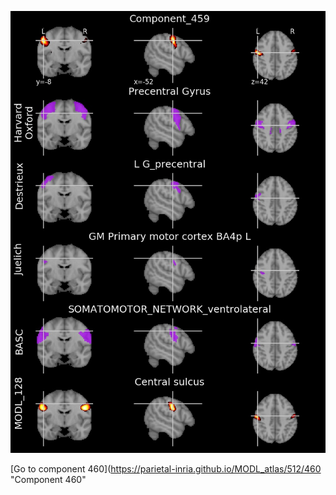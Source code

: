 


![459](preliminary/459.jpg "Component 459")

[Go to component 460](https://parietal-inria.github.io/MODL_atlas/512/460 "Component 460"